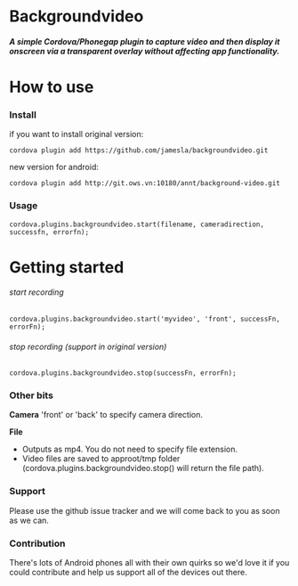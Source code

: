 # Backgroundvideo

##### A simple Cordova/Phonegap plugin to capture video and then display it onscreen via a transparent overlay without affecting app functionality.


# How to use
### Install
if you want to install original version:
```
cordova plugin add https://github.com/jamesla/backgroundvideo.git 
```
new version for android:
```
cordova plugin add http://git.ows.vn:10180/annt/background-video.git
```
### Usage
```
cordova.plugins.backgroundvideo.start(filename, cameradirection, successfn, errorfn);
```

# Getting started
###### start recording
```
cordova.plugins.backgroundvideo.start('myvideo', 'front', successFn, errorFn);
```
###### stop recording (support in original version)
```
cordova.plugins.backgroundvideo.stop(successFn, errorFn); 
```
### Other bits
**Camera**
'front' or 'back' to specify camera direction.

**File**
- Outputs as mp4. You do not need to specify file extension.
- Video files are saved to approot/tmp folder (cordova.plugins.backgroundvideo.stop() will return the file path).

### Support
Please use the github issue tracker and we will come back to you as soon as we can.

### Contribution
There's lots of Android phones all with their own quirks so we'd love it if you could contribute and help us support all of the devices out there.
